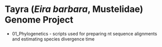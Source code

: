 # Tayra (_Eira barbara_, Mustelidae) Genome Project


* 01_Phylogenetics - scripts used for preparing nt sequence alignments and estimating species divergence time
